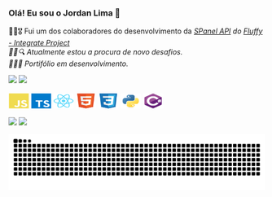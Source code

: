 ### Olá! Eu sou o Jordan Lima 👋

👨‍💻🎖️ Fui um dos colaboradores do desenvolvimento da <a href="https://github.com/fluffyfatec/spanel" target="_blank"><i>SPanel API<i></a> do <a href="https://github.com/fluffyfatec/" target="_blank"><i>Fluffy - Integrate Project<i></a>
 <a href="https://github.com/jordan-lima"></a><br>
👨‍💻🔍 Atualmente estou a procura de novo desafios.</h6>
 <br>
👨‍💻🚧 Portifólio em desenvolvimento.
 <br>

 <div>
  
  <img height="180em" src="https://github-readme-stats.vercel.app/api?username=jordan-lima&show_icons=true&theme=dracula&include_all_commits=true&count_private=true"/>
  <img height="180em" src="https://github-readme-stats.vercel.app/api/top-langs/?username=jordan-lima&layout=compact&langs_count=7&theme=dracula"/>
</div>

<div style="display: inline_block"><br>
  <img align="center" alt="Jordan-Js" height="30" width="40" src="https://raw.githubusercontent.com/devicons/devicon/master/icons/javascript/javascript-plain.svg">
  <img align="center" alt="Jordan-Ts" height="30" width="40" src="https://raw.githubusercontent.com/devicons/devicon/master/icons/typescript/typescript-plain.svg">
  <img align="center" alt="Jordan-React" height="30" width="40" src="https://raw.githubusercontent.com/devicons/devicon/master/icons/react/react-original.svg">
  <img align="center" alt="Jordan-HTML" height="30" width="40" src="https://raw.githubusercontent.com/devicons/devicon/master/icons/html5/html5-original.svg">
  <img align="center" alt="Jordan-CSS" height="30" width="40" src="https://raw.githubusercontent.com/devicons/devicon/master/icons/css3/css3-original.svg">
  <img align="center" alt="Jordan-Python" height="30" width="40" src="https://raw.githubusercontent.com/devicons/devicon/master/icons/python/python-original.svg">
  <img align="center" alt="Jordan-Csharp" height="30" width="40" src="https://raw.githubusercontent.com/devicons/devicon/master/icons/csharp/csharp-original.svg">
  
</div>
<br>
<div> 
  <a href = "mailto:jordanlimasuhett@gmail.com"><img src="https://img.shields.io/badge/Gmail-D14836?style=for-the-badge&logo=gmail&logoColor=white" target="_blank"></a>
  <a href="https://api.whatsapp.com/send?phone=5512991731357&text=Preciso%20do%20Dev!" target="_blank"><img src="https://img.shields.io/badge/WhatsApp-25D366?style=for-the-badge&logo=whatsapp&logoColor=white" target="_blank"></a> 
  
 ![Snake animation](https://github.com/jordan-lima/jordan-lima/blob/output/github-contribution-grid-snake.svg)
 </div>
